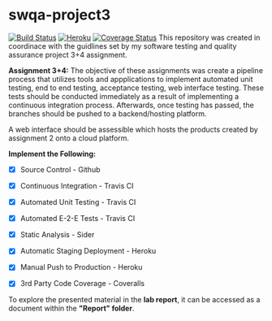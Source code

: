 # swqa-project3 
[![Build Status](https://travis-ci.org/Dylan-SC/swqa-project3.svg?branch=master)](https://travis-ci.org/Dylan-SC/swqa-project3)
[![Heroku](http://heroku-badge.herokuapp.com/?app=swqa-project3)](https://swqa-project3.herokuapp.com/)
[![Coverage Status](https://coveralls.io/repos/github/Dylan-SC/swqa-project3/badge.svg?branch=Active-Branch)](https://coveralls.io/github/Dylan-SC/swqa-project3?branch=Active-Branch)
This repository was created in coordinace with the guidlines set by my software testing and quality assurance project 3+4 assignment.


**Assignment 3+4:**
The objective of these assignments was create a pipeline process that utilizes tools and appplications to implement automated unit testing, end to end testing, acceptance testing, web interface testing. These tests should be conducted immediately as a result of implementing a continuous integration process. Afterwards, once testing has passed, the branches should be pushed to a backend/hosting platform.

A web interface should be assessible which hosts the products created by assignment 2 onto a cloud platform. 

**Implement the Following:**
- [x] Source Control -                Github
- [x] Continuous Integration -        Travis CI
- [x] Automated Unit Testing -        Travis CI
- [x] Automated E-2-E Tests  -        Travis CI
- [x] Static Analysis -               Sider
- [x] Automatic Staging Deployment -  Heroku
- [x] Manual Push to Production -     Heroku
- [x] 3rd Party Code Coverage -       Coveralls


To explore the presented material in the **lab report**, it can be accessed as a document within the **"Report" folder**. 
